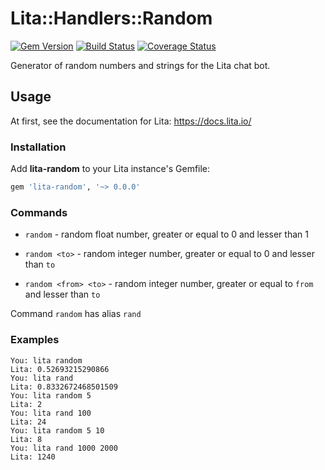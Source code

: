 Lita::Handlers::Random
======================

[![Gem Version](https://badge.fury.io/rb/lita-random.svg)](http://badge.fury.io/rb/lita-random)
[![Build Status](https://travis-ci.org/braiden-vasco/lita-random.svg)](https://travis-ci.org/braiden-vasco/lita-random)
[![Coverage Status](https://coveralls.io/repos/braiden-vasco/lita-random/badge.svg)](https://coveralls.io/r/braiden-vasco/lita-random)

Generator of random numbers and strings for the Lita chat bot.

Usage
-----

At first, see the documentation for Lita: https://docs.lita.io/

### Installation

Add **lita-random** to your Lita instance's Gemfile:

```ruby
gem 'lita-random', '~> 0.0.0'
```

### Commands

- `random` -
  random float number, greater or equal to 0 and lesser than 1

- `random <to>` -
  random integer number, greater or equal to 0 and lesser than `to`

- `random <from> <to>` -
  random integer number, greater or equal to `from` and lesser than `to`

Command `random` has alias `rand`

### Examples

```
You: lita random
Lita: 0.52693215290866
You: lita rand
Lita: 0.8332672468501509
You: lita random 5
Lita: 2
You: lita rand 100
Lita: 24
You: lita random 5 10
Lita: 8
You: lita rand 1000 2000
Lita: 1240
```
